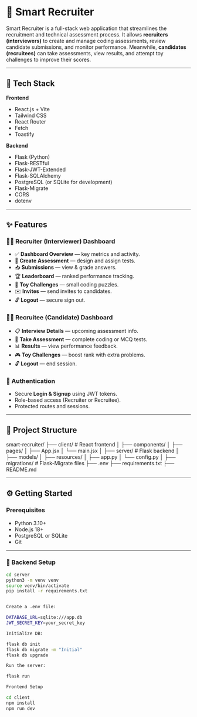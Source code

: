 # 🧠 Smart Recruiter

Smart Recruiter is a full-stack web application that streamlines the recruitment and technical assessment process. It allows **recruiters (interviewers)** to create and manage coding assessments, review candidate submissions, and monitor performance. Meanwhile, **candidates (recruitees)** can take assessments, view results, and attempt toy challenges to improve their scores.

---

## 🚀 Tech Stack

**Frontend**  
- React.js + Vite  
- Tailwind CSS  
- React Router  
- Fetch
- Toastify  

**Backend**  
- Flask (Python)  
- Flask-RESTful  
- Flask-JWT-Extended  
- Flask-SQLAlchemy  
- PostgreSQL (or SQLite for development)  
- Flask-Migrate  
- CORS  
- dotenv  

---

## ✨ Features

### 👨‍💼 Recruiter (Interviewer) Dashboard

- ✅ **Dashboard Overview** — key metrics and activity.
- 📝 **Create Assessment** — design and assign tests.
- 📥 **Submissions** — view & grade answers.
- 🏆 **Leaderboard** — ranked performance tracking.
- 🎯 **Toy Challenges** — small coding puzzles.
- ✉️ **Invites** — send invites to candidates.
- 🔓 **Logout** — secure sign out.

### 🙋‍♂️ Recruitee (Candidate) Dashboard

- 📋 **Interview Details** — upcoming assessment info.
- 🧠 **Take Assessment** — complete coding or MCQ tests.
- 📊 **Results** — view performance feedback.
- 🎮 **Toy Challenges** — boost rank with extra problems.
- 🔓 **Logout** — end session.

### 🔐 Authentication

- Secure **Login & Signup** using JWT tokens.
- Role-based access (Recruiter or Recruitee).
- Protected routes and sessions.

---

## 📁 Project Structure

smart-recruiter/
├── client/ # React frontend
│ ├── components/
│ ├── pages/
│ ├── App.jsx
│ └── main.jsx
│
├── server/ # Flask backend
│ ├── models/
│ ├── resources/
│ ├── app.py
│ └── config.py
│
├── migrations/ # Flask-Migrate files
├── .env
├── requirements.txt
├── README.md

---

## ⚙️ Getting Started

### Prerequisites

- Python 3.10+
- Node.js 18+
- PostgreSQL or SQLite
- Git

---

### 🔧 Backend Setup

```bash
cd server
python3 -m venv venv
source venv/bin/activate
pip install -r requirements.txt


Create a .env file:

DATABASE_URL=sqlite:///app.db  
JWT_SECRET_KEY=your_secret_key

Initialize DB:

flask db init
flask db migrate -m "Initial"
flask db upgrade

Run the server:

flask run

Frontend Setup

cd client
npm install
npm run dev